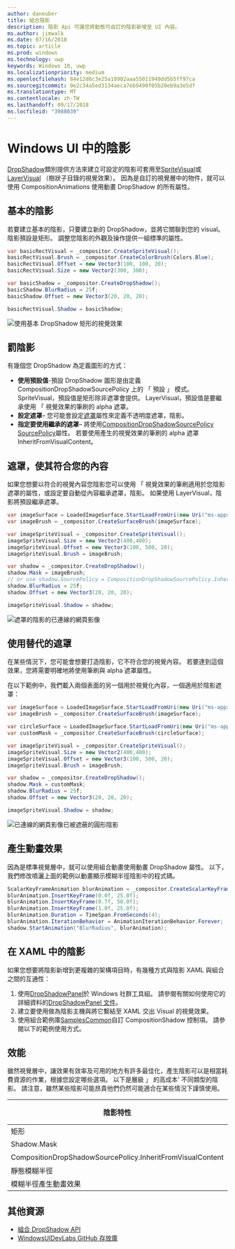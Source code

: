 ```yaml
---
author: daneuber
title: 組合陰影
description: 陰影 Api 可讓您將動態可自訂的陰影新增至 UI 內容。
ms.author: jimwalk
ms.date: 07/16/2018
ms.topic: article
ms.prod: windows
ms.technology: uwp
keywords: Windows 10, uwp
ms.localizationpriority: medium
ms.openlocfilehash: 84e12d6c3e25a18902aaa55011949dd5b5ff97ca
ms.sourcegitcommit: 9e2c34a5ed3134aeca7eb9490f05b20eb9a3e5df
ms.translationtype: MT
ms.contentlocale: zh-TW
ms.lasthandoff: 09/17/2018
ms.locfileid: "3988039"
---
```

# <a name="shadows-in-windows-ui"></a>Windows UI 中的陰影

[DropShadow](/uwp/api/Windows.UI.Composition.DropShadow)類別提供方法來建立可設定的陰影可套用至[SpriteVisual](/uwp/api/windows.ui.composition.spritevisual)或[LayerVisual](/uwp/api/windows.ui.composition.layervisual) （樹狀子目錄的視覺效果）。 因為是自訂的視覺層中的物件，就可以使用 CompositionAnimations 使用動畫 DropShadow 的所有屬性。

## <a name="basic-drop-shadow"></a>基本的陰影

若要建立基本的陰影，只要建立新的 DropShadow，並將它關聯到您的 visual。 陰影預設是矩形。 調整您陰影的外觀及操作提供一組標準的屬性。

```cs
var basicRectVisual = _compositor.CreateSpriteVisual();
basicRectVisual.Brush = _compositor.CreateColorBrush(Colors.Blue);
basicRectVisual.Offset = new Vector3(100, 100, 20);
basicRectVisual.Size = new Vector2(300, 300);

var basicShadow = _compositor.CreateDropShadow();
basicShadow.BlurRadius = 25f;
basicShadow.Offset = new Vector3(20, 20, 20);

basicRectVisual.Shadow = basicShadow;
```

![使用基本 DropShadow 矩形的視覺效果](images/rectangular-dropshadow.png)

## <a name="shaping-the-shadow"></a>罰陰影

有幾個您 DropShadow 為定義圖形的方式：

- **使用預設值**-預設 DropShadow 圖形是由定義 CompositionDropShadowSourcePolicy 上的 「 預設 」 模式。 SpriteVisual，預設值是矩形除非遮罩會提供。 LayerVisual，預設值是要繼承使用 「 視覺效果的筆刷的 alpha 遮罩。
- **設定遮罩**– 您可能會設定[遮罩](/uwp/api/windows.ui.composition.dropshadow.mask)屬性來定義不透明度遮罩，陰影。
- **指定要使用繼承的遮罩**– 將使用[CompositionDropShadowSourcePolicy](/uwp/api/windows.ui.composition.compositiondropshadowsourcepolicy) [SourcePolicy](/uwp/api/windows.ui.composition.dropshadow.sourcepolicy)屬性。 若要使用產生的視覺效果的筆刷的 alpha 遮罩 InheritFromVisualContent。

## <a name="masking-to-match-your-content"></a>遮罩，使其符合您的內容

如果您想要以符合的視覺內容您陰影您可以使用 「 視覺效果的筆刷適用於您陰影遮罩的屬性，或設定要自動從內容繼承遮罩，陰影。 如果使用 LayerVisual，陰影將預設繼承遮罩。

```cs
var imageSurface = LoadedImageSurface.StartLoadFromUri(new Uri("ms-appx:///Assets/myImage.png"));
var imageBrush = _compositor.CreateSurfaceBrush(imageSurface);

var imageSpriteVisual = _compositor.CreateSpriteVisual();
imageSpriteVisual.Size = new Vector2(400,400);
imageSpriteVisual.Offset = new Vector3(100, 500, 20);
imageSpriteVisual.Brush = imageBrush;

var shadow = _compositor.CreateDropShadow();
shadow.Mask = imageBrush;
// or use shadow.SourcePolicy = CompositionDropShadowSourcePolicy.InheritFromVisualContent;
shadow.BlurRadius = 25f;
shadow.Offset = new Vector3(20, 20, 20);

imageSpriteVisual.Shadow = shadow;
```

![遮罩的陰影的已連線的網頁影像](images/ms-brand-web-dropshadow.png)

## <a name="using-an-alternative-mask"></a>使用替代的遮罩

在某些情況下，您可能會想要打造陰影，它不符合您的視覺內容。 若要達到這個效果，您將需要明確地將使用筆刷與 alpha 遮罩屬性。

在以下範例中，我們載入兩個表面的另一個用於視覺化內容，一個適用於陰影遮罩：

```cs
var imageSurface = LoadedImageSurface.StartLoadFromUri(new Uri("ms-appx:///Assets/myImage.png"));
var imageBrush = _compositor.CreateSurfaceBrush(imageSurface);

var circleSurface = LoadedImageSurface.StartLoadFromUri(new Uri("ms-appx:///Assets/myCircleImage.png"));
var customMask = _compositor.CreateSurfaceBrush(circleSurface);

var imageSpriteVisual = _compositor.CreateSpriteVisual();
imageSpriteVisual.Size = new Vector2(400,400);
imageSpriteVisual.Offset = new Vector3(100, 500, 20);
imageSpriteVisual.Brush = imageBrush;

var shadow = _compositor.CreateDropShadow();
shadow.Mask = customMask;
shadow.BlurRadius = 25f;
shadow.Offset = new Vector3(20, 20, 20);

imageSpriteVisual.Shadow = shadow;
```

![已連線的網頁影像已被遮蔽的圓形陰影](images/ms-brand-web-masked-dropshadow.png)

## <a name="animating"></a>產生動畫效果

因為是標準視覺層中，就可以使用組合動畫使用動畫 DropShadow 屬性。 以下，我們修改噴灑上面的範例以動畫顯示模糊半徑陰影中的程式碼。

```cs
ScalarKeyFrameAnimation blurAnimation = _compositor.CreateScalarKeyFrameAnimation();
blurAnimation.InsertKeyFrame(0.0f, 25.0f);
blurAnimation.InsertKeyFrame(0.7f, 50.0f);
blurAnimation.InsertKeyFrame(1.0f, 25.0f);
blurAnimation.Duration = TimeSpan.FromSeconds(4);
blurAnimation.IterationBehavior = AnimationIterationBehavior.Forever;
shadow.StartAnimation("BlurRadius", blurAnimation);
```

## <a name="shadows-in-xaml"></a>在 XAML 中的陰影

如果您想要將陰影新增到更複雜的架構項目時，有幾種方式與陰影 XAML 與組合之間的互通性：

1. 使用[DropShadowPanel](https://github.com/Microsoft/UWPCommunityToolkit/blob/master/Microsoft.Toolkit.Uwp.UI.Controls/DropShadowPanel/DropShadowPanel.Properties.cs)於 Windows 社群工具組。 請參閱有關如何使用它的詳細資料的[DropShadowPanel 文件](https://docs.microsoft.com/windows/uwpcommunitytoolkit/controls/DropShadowPanel)。
1. 建立要使用做為陰影主機與將它繫結至 XAML 交出 Visual 的視覺效果。
1. 使用組合範例庫[SamplesCommon](https://github.com/Microsoft/WindowsUIDevLabs/tree/master/SamplesCommon/SamplesCommon)自訂 CompositionShadow 控制項。 請參閱以下的範例使用方式。

## <a name="performance"></a>效能

雖然視覺層中，讓效果有效率及可用的地方有許多最佳化，產生陰影可以是相當耗費資源的作業，根據您設定哪些選項。 以下是層級 」 的高成本' 不同類型的陰影。 請注意，雖然某些陰影可能昂貴他們仍然可能適合在某些情況下謹慎使用。

陰影特性| 費用
------------- | -------------
矩形    | 低
Shadow.Mask      | 高
CompositionDropShadowSourcePolicy.InheritFromVisualContent | 高
靜態模糊半徑 | 低
模糊半徑產生動畫效果 | 高

## <a name="additional-resources"></a>其他資源

- [組合 DropShadow API](/uwp/api/Windows.UI.Composition.DropShadow)
- [WindowsUIDevLabs GitHub 存放庫](https://github.com/Microsoft/WindowsUIDevLabs)